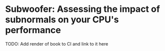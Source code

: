 # Subwoofer: Assessing the impact of subnormals on your CPU's performance

TODO: Add render of book to CI and link to it here
